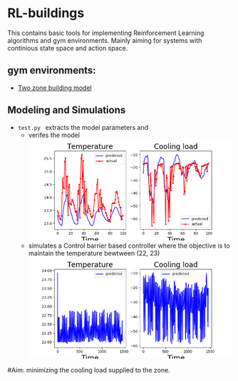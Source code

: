# RL-buildings

This contains basic tools for implementing Reinforcement Learning algorithms and gym environments. Mainly aiming for systems with continious state space and action space.

## gym environments:
- [Two zone building model](gym_env/two_zone_model.py)
## Modeling and Simulations
- ```test.py ``` extracts the model parameters and 
  - verifes the model ![Verification](results/validation_plot.png)
  - simulates a Control barrier based controller where the objective is to maintain the temperature bewtween (22, 23)![CBF](results/cbf_plot.png)
  
#Aim: minimizing the cooling load supplied to the zone.
